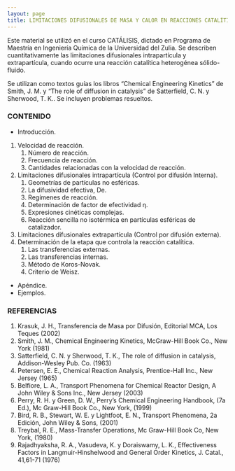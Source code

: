 ```yaml
---
layout: page
title: LIMITACIONES DIFUSIONALES DE MASA Y CALOR EN REACCIONES CATALÍTICAS HETEROGÉNEAS
---
```


Este material  se utilizó en el curso CATÁLISIS, dictado en Programa de Maestría en Ingeniería Química de la Universidad del Zulia. 
Se describen cuantitativamente  las limitaciones difusionales intrapartícula y extrapartícula, cuando ocurre una reacción catalítica heterogénea sólido-fluido.

 Se utilizan como textos guías los libros “Chemical Engineering Kinetics” de Smith, J. M. y “The role of diffusion in catalysis” de Satterfield, C. N. y Sherwood, T. K..
Se incluyen problemas resueltos.

### CONTENIDO
- Introducción.
1. Velocidad de reacción.
	1. Número de reacción.
	2. Frecuencia de reacción.
	3. Cantidades relacionadas con la velocidad de reacción.
2. Limitaciones difusionales intrapartícula (Control por difusión Interna).
	1. Geometrías de partículas no esféricas.
	2. La difusividad efectiva, De.
	3. Regímenes de reacción.
	4. Determinación de factor de efectividad η.
	5. Expresiones cinéticas complejas.
	6. Reacción sencilla no isotérmica en partículas esféricas de catalizador.
3. Limitaciones difusionales extrapartícula (Control por difusión externa). 
4. Determinación de la etapa que controla  la reacción catalítica.
	1. Las transferencias externas.
	2. Las transferencias internas. 
	3. Método de Koros-Novak.
	4. Criterio de Weisz.
- Apéndice.
- Ejemplos.

### REFERENCIAS
1. Krasuk, J. H., Transferencia de Masa por Difusión, Editorial MCA, Los Teques (2002)
2. Smith, J. M., Chemical Engineering Kinetics, McGraw-Hill Book Co., New York (1981)
3. Satterfield, C. N. y Sherwood, T. K., The role of diffusion in catalysis, Addison-Wesley Pub. Co. (1963)
4. Petersen, E. E., Chemical Reaction Analysis, Prentice-Hall Inc., New Jersey (1965)
5. Belfiore, L. A., Transport Phenomena for Chemical Reactor Design,  A John Wiley & Sons Inc., New Jersey (2003) 
6. Perry, R. H. y Green, D. W., Perry’s Chemical Engineering Handbook, (7a Ed.), Mc Graw-Hill Book Co., New York, (1999)
7. Bird, R. B., Stewart, W. E. y Lightfoot, E. N., Transport Phenomena, 2a  Edición, John Wiley & Sons, (2001)
8. Treybal, R. E., Mass-Transfer Operations, Mc Graw-Hill Book Co, New York, (1980)
9. Rajadhyaksha, R. A., Vasudeva, K. y Doraiswamy, L. K., Effectiveness Factors in Langmuir-Hinshelwood and General Order Kinetics, J. Catal., 41,61-71 (1976) 
